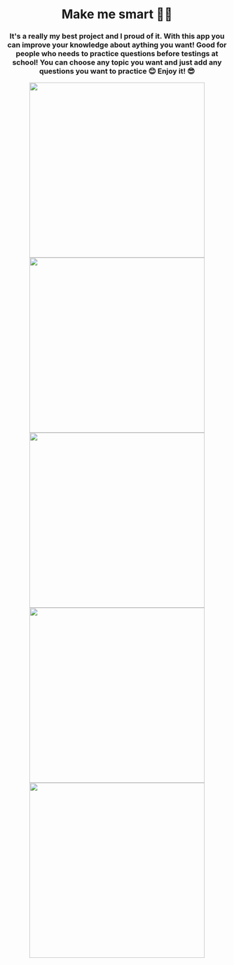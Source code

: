 <h1 align="center">Make me smart 👨‍🏫</h1>
<h3 align="center">It's a really my best project and I proud of it. With this app you can improve your knowledge about aything you want!
Good for people who needs to practice questions before testings at school!
You can choose any topic you want and just add any questions you want to practice 😊
Enjoy it! 😎</h3>

<p align="center">
  <img src="https://user-images.githubusercontent.com/98255061/225808039-5fad07bd-7e1f-43ac-beb6-76396735c661.png" width="400" />
  <img src="https://user-images.githubusercontent.com/98255061/225808043-a71c1207-fb04-4759-ad0a-7c3e28207010.png" width="400" />
  <img src="https://user-images.githubusercontent.com/98255061/225808046-dffa5e30-3625-41f0-8a52-a2fb0b814570.png" width="400" />
  <img src="https://user-images.githubusercontent.com/98255061/225808049-54046d40-7e2f-454d-a28f-52629b1c704a.png" width="400" />
  <img src="https://user-images.githubusercontent.com/98255061/225808050-7c3a6496-b857-4ef9-bbe6-98cee25d229d.png" width="400" />
  </p>
  
